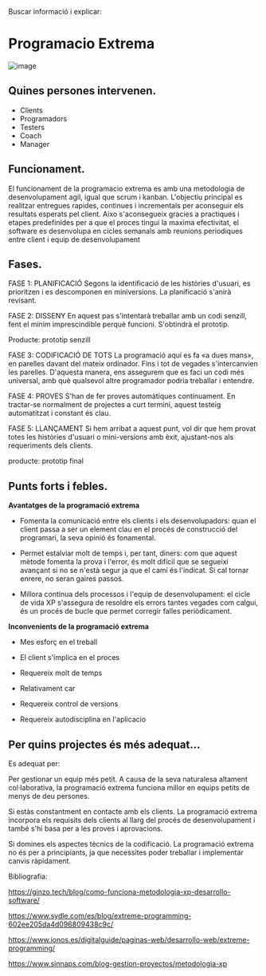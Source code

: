 Buscar informació i explicar:

# Programacio Extrema

![image](https://user-images.githubusercontent.com/114953110/200660085-bb2a6294-b6d3-4f75-9bca-fb472842f68a.png)




## Quines persones intervenen.

- Clients
- Programadors
- Testers
- Coach
- Manager


## Funcionament.

El funcionament de la programacio extrema es amb una metodologia de desenvolupament agil, igual que scrum i kanban.
L'objectiu principal es realitzar entregues rapides, continues i incrementals per aconseguir els resultats esperats pel client.
Aixo s'aconsegueix gracies a practiques i etapes predefinides per a que el proces tingui la maxima efectivitat, el software es desenvolupa en cicles semanals amb reunions periodiques entre client i equip de desenvolupament

## Fases.

FASE 1: PLANIFICACIÓ
Segons la identificació de les històries d'usuari, es prioritzen i es descomponen en miniversions. La planificació s'anirà revisant. 

FASE 2: DISSENY
En aquest pas s'intentarà treballar amb un codi senzill, fent el mínim imprescindible perquè funcioni. S'obtindrà el prototip. 

Producte: prototip senzill


FASE 3: CODIFICACIÓ DE TOTS
La programació aquí es fa «a dues mans», en parelles davant del mateix ordinador. Fins i tot de vegades s'intercanvien les parelles. D'aquesta manera, ens assegurem que es faci un codi més universal, amb què qualsevol altre programador podria treballar i entendre. 

FASE 4: PROVES
S'han de fer proves automàtiques contínuament. En tractar-se normalment de projectes a curt termini, aquest testeig automatitzat i constant és clau. 

FASE 5: LLANÇAMENT
Si hem arribat a aquest punt, vol dir que hem provat totes les històries d'usuari o mini-versions amb èxit, ajustant-nos als requeriments dels clients. 

producte: prototip final



## Punts forts i febles.

**Avantatges de la programació extrema**

- Fomenta la comunicació entre els clients i els desenvolupadors: quan el client passa a ser un element clau en el procés de construcció del programari, la seva opinió és fonamental. 

- Permet estalviar molt de temps i, per tant, diners: com que aquest mètode fomenta la prova i l'error, és molt difícil que se segueixi avançant si no se n'està segur ja que el camí és l'indicat. Si cal tornar enrere, no seran gaires passos. 

- Millora contínua dels processos i l'equip de desenvolupament: el cicle de vida XP s'assegura de resoldre els errors tantes vegades com calgui, és un procés de bucle que permet corregir falles periòdicament.

**Inconvenients de la programació extrema**

- Mes esforç en el treball

- El client s'implica en el proces

- Requereix molt de temps

- Relativament car

- Requereix control de versions

- Requereix autodisciplina en l'aplicacio



## Per quins projectes és més adequat…


Es adequat per:

Per gestionar un equip més petit. A causa de la seva naturalesa altament col·laborativa, la programació extrema funciona millor en equips petits de menys de deu persones.

Si estàs constantment en contacte amb els clients. La programació extrema incorpora els requisits dels clients al llarg del procés de desenvolupament i també s'hi basa per a les proves i aprovacions.

Si domines els aspectes tècnics de la codificació. La programació extrema no és per a principiants, ja que necessites poder treballar i implementar canvis ràpidament.




Bibliografia:

https://ginzo.tech/blog/como-funciona-metodologia-xp-desarrollo-software/

https://www.sydle.com/es/blog/extreme-programming-602ee205da4d096809438c9c/

https://www.ionos.es/digitalguide/paginas-web/desarrollo-web/extreme-programming/

https://www.sinnaps.com/blog-gestion-proyectos/metodologia-xp


